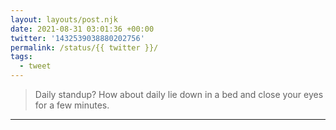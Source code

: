 ```yaml
---
layout: layouts/post.njk
date: 2021-08-31 03:01:36 +00:00
twitter: '1432539038880202756'
permalink: /status/{{ twitter }}/
tags: 
  - tweet
---
```


> Daily standup? How about daily lie down in a bed and close your eyes for a few minutes.

---
